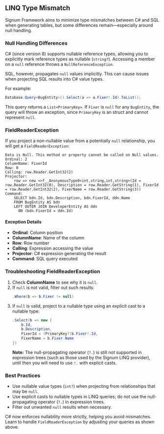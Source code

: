 ﻿## LINQ Type Mismatch

Signum Framework aims to minimize type mismatches between C# and SQL when generating tables, but some differences remain—especially around null handling.

### Null Handling Differences

C# (since version 8) supports nullable reference types, allowing you to explicitly mark reference types as nullable (`string?`). Accessing a member on a `null` reference throws a `NullReferenceException`.

SQL, however, propagates `null` values implicitly. This can cause issues when projecting SQL results into C# value types.

For example:

```csharp
Database.Query<BugEntity>().Select(a => a.Fixer!.Id).ToList();
```

This query returns a `List<PrimaryKey>`. If `Fixer` is `null` for any `BugEntity`, the query will throw an exception, since `PrimaryKey` is an struct and cannot represent `null`.

### FieldReaderException

If you project a non-nullable value from a potentially `null` relationship, you will get a `FieldReaderException`:

```
Data is Null. This method or property cannot be called on Null values.
Ordinal: 2
ColumnName: FixerId
Row: 0
Calling: row.Reader.GetInt32(2)
Projector:
    row => new <>f__AnonymousType0<int,string,int,string>(Id = row.Reader.GetInt32(0), Description = row.Reader.GetString(1), FixerId = row.Reader.GetInt32(2), FixerName = row.Reader.GetString(3))
Command:
    SELECT bdn.Id, bdn.Description, bdn.FixerId, ddn.Name
    FROM BugEntity AS bdn
    LEFT OUTER JOIN DeveloperEntity AS ddn
      ON (bdn.FixerId = ddn.Id)
```

#### Exception Details
* **Ordinal**: Column position
* **ColumnName**: Name of the column
* **Row**: Row number
* **Calling**: Expression accessing the value
* **Projector**: C# expression generating the result
* **Command**: SQL query executed

### Troubleshooting FieldReaderException

1. Check **ColumnName** to see why it is `null`.
2. If `null` is not valid, filter out such results:
   ```csharp
   .Where(b => b.Fixer != null)
   ```
3. If `null` is valid, project to a nullable type using an explicit cast to a nullable type:
   ```csharp
   .Select(b => new {
       b.Id,
       b.Description,
       FixerId = (PrimaryKey?)b.Fixer!.Id,
       FixerName = b.Fixer.Name
   })
   ```
   **Note:** The null-propagating operator (`?.`) is still not supported in expression trees (such as those used by the Signum LINQ provider), until then you will need to use `!.` with explicit casts.

### Best Practices

- Use nullable value types (`int?`) when projecting from relationships that may be `null`.
- Use explicit casts to nullable types in LINQ queries; do not use the null-propagating operator (`?.`) in expression trees.
- Filter out unwanted `null` results when necessary.

C# now enforces nullability more strictly, helping you avoid mismatches. Learn to handle `FieldReaderException` by adjusting your queries as shown above.


